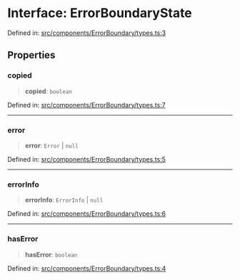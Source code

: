 # Interface: ErrorBoundaryState

Defined in: [src/components/ErrorBoundary/types.ts:3](https://github.com/laruss/react-text-game/blob/56d052e07c46af6beb5ea69677296eefae694e61/packages/ui/src/components/ErrorBoundary/types.ts#L3)

## Properties

### copied

> **copied**: `boolean`

Defined in: [src/components/ErrorBoundary/types.ts:7](https://github.com/laruss/react-text-game/blob/56d052e07c46af6beb5ea69677296eefae694e61/packages/ui/src/components/ErrorBoundary/types.ts#L7)

***

### error

> **error**: `Error` \| `null`

Defined in: [src/components/ErrorBoundary/types.ts:5](https://github.com/laruss/react-text-game/blob/56d052e07c46af6beb5ea69677296eefae694e61/packages/ui/src/components/ErrorBoundary/types.ts#L5)

***

### errorInfo

> **errorInfo**: `ErrorInfo` \| `null`

Defined in: [src/components/ErrorBoundary/types.ts:6](https://github.com/laruss/react-text-game/blob/56d052e07c46af6beb5ea69677296eefae694e61/packages/ui/src/components/ErrorBoundary/types.ts#L6)

***

### hasError

> **hasError**: `boolean`

Defined in: [src/components/ErrorBoundary/types.ts:4](https://github.com/laruss/react-text-game/blob/56d052e07c46af6beb5ea69677296eefae694e61/packages/ui/src/components/ErrorBoundary/types.ts#L4)
